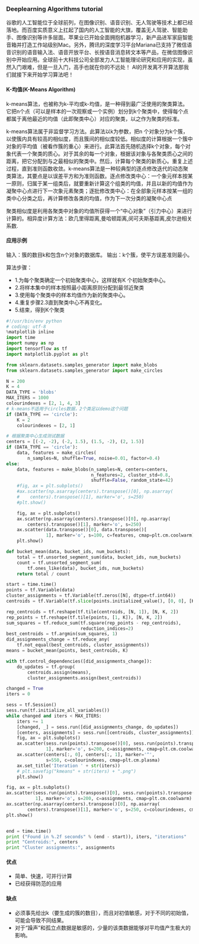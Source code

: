 ### Deeplearning Algorithms tutorial
谷歌的人工智能位于全球前列，在图像识别、语音识别、无人驾驶等技术上都已经落地。而百度实质意义上扛起了国内的人工智能的大旗，覆盖无人驾驶、智能助手、图像识别等许多层面。苹果业已开始全面拥抱机器学习，新产品进军家庭智能音箱并打造工作站级别Mac。另外，腾讯的深度学习平台Mariana已支持了微信语音识别的语音输入法、语音开放平台、长按语音消息转文本等产品，在微信图像识别中开始应用。全球前十大科技公司全部发力人工智能理论研究和应用的实现，虽然入门艰难，但是一旦入门，高手也就在你的不远处！
AI的开发离不开算法那我们就接下来开始学习算法吧！

#### K-均值(K-Means Algorithm)

k-means算法，也被称为k-平均或k-均值，是一种得到最广泛使用的聚类算法。 它把n个点（可以是样本的一次观察或一个实例）划分到k个聚类中，使得每个点都属于离他最近的均值（此即聚类中心）对应的聚类，以之作为聚类的标准。

k-means算法属于非监督学习方法。此算法以k为参数，把n 个对象分为k个簇，以使簇内具有较高的相似度，而且簇间的相似度较低。相似度的计算根据一个簇中对象的平均值（被看作簇的重心）来进行。此算法首先随机选择k个对象，每个对象代表一个聚类的质心。对于其余的每一个对象，根据该对象与各聚类质心之间的距离，把它分配到与之最相似的聚类中。然后，计算每个聚类的新质心。重复上述过程，直到准则函数收敛。k-means算法是一种较典型的逐点修改迭代的动态聚类算法，其要点是以误差平方和为准则函数。逐点修改类中心：一个象元样本按某一原则，归属于某一组类后，就要重新计算这个组类的均值，并且以新的均值作为凝聚中心点进行下一次象元素聚类；逐批修改类中心：在全部象元样本按某一组的类中心分类之后，再计算修改各类的均值，作为下一次分类的凝聚中心点

聚类相似度是利用各聚类中对象的均值所获得一个“中心对象”（引力中心）来进行计算的。相异度计算方法：欧几里得距离,曼哈顿距离,闵可夫斯基距离,皮尔逊相关系数.

#### 应用示例

输入：簇的数目k和包含n个对象的数据库。 输出：k个簇，使平方误差准则最小。

算法步骤：

* 1.为每个聚类确定一个初始聚类中心，这样就有K 个初始聚类中心。 
* 2.将样本集中的样本按照最小距离原则分配到最邻近聚类
* 3.使用每个聚类中的样本均值作为新的聚类中心。
* 4.重复步骤2.3直到聚类中心不再变化。 
* 5.结束，得到K个聚类

```python
#!/usr/bin/env python
# coding: utf-8
%matplotlib inline
import time
import numpy as np
import tensorflow as tf
import matplotlib.pyplot as plt

from sklearn.datasets.samples_generator import make_blobs
from sklearn.datasets.samples_generator import make_circles

N = 200
K = 4
DATA_TYPE = 'blobs'
MAX_ITERS = 1000
colourindexes = [2, 1, 4, 3]
# k-means不适用于circles数据，2个类足以demo这个问题
if (DATA_TYPE == 'circle'):
    K = 2
    colourindexes = [2, 1]

# 根据聚类中心生成测试数据
centers = [(-2, -2), (-2, 1.5), (1.5, -2), (2, 1.5)]
if (DATA_TYPE == 'circle'):
    data, features = make_circles(
        n_samples=N, shuffle=True, noise=0.01, factor=0.4)
else:
    data, features = make_blobs(n_samples=N, centers=centers,
                                n_features=2, cluster_std=0.8,
                                shuffle=False, random_state=42)
    #fig, ax = plt.subplots()
    #ax.scatter(np.asarray(centers).transpose()[0], np.asarray(
    #    centers).transpose()[1], marker='o', s=250)
    #plt.show()

    fig, ax = plt.subplots()
    ax.scatter(np.asarray(centers).transpose()[0], np.asarray(
        centers).transpose()[1], marker='o', s=250)
    ax.scatter(data.transpose()[0], data.transpose()[
               1], marker='o', s=100, c=features, cmap=plt.cm.coolwarm)
    plt.show()

def bucket_mean(data, bucket_ids, num_buckets):
    total = tf.unsorted_segment_sum(data, bucket_ids, num_buckets)
    count = tf.unsorted_segment_sum(
        tf.ones_like(data), bucket_ids, num_buckets)
    return total / count

start = time.time()
points = tf.Variable(data)
cluster_assignments = tf.Variable(tf.zeros([N], dtype=tf.int64))
centroids = tf.Variable(tf.slice(points.initialized_value(), [0, 0], [K, 2]))

rep_centroids = tf.reshape(tf.tile(centroids, [N, 1]), [N, K, 2])
rep_points = tf.reshape(tf.tile(points, [1, K]), [N, K, 2])
sum_squares = tf.reduce_sum(tf.square(rep_points - rep_centroids),
                            reduction_indices=2)
best_centroids = tf.argmin(sum_squares, 1)
did_assignments_change = tf.reduce_any(
    tf.not_equal(best_centroids, cluster_assignments))
means = bucket_mean(points, best_centroids, K)

with tf.control_dependencies([did_assignments_change]):
    do_updates = tf.group(
        centroids.assign(means),
        cluster_assignments.assign(best_centroids))

changed = True
iters = 0

sess = tf.Session()
sess.run(tf.initialize_all_variables())
while changed and iters < MAX_ITERS:
    iters += 1
    [changed, _] = sess.run([did_assignments_change, do_updates])
    [centers, assignments] = sess.run([centroids, cluster_assignments])
    fig, ax = plt.subplots()
    ax.scatter(sess.run(points).transpose()[0], sess.run(points).transpose()[
               1], marker='o', s=200, c=assignments, cmap=plt.cm.coolwarm)
    ax.scatter(centers[:, 0], centers[:, 1], marker='^',
               s=550, c=colourindexes, cmap=plt.cm.plasma)
    ax.set_title('Iteration ' + str(iters))
    # plt.savefig("kmeans" + str(iters) + ".png")
    plt.show()

fig, ax = plt.subplots()
ax.scatter(sess.run(points).transpose()[0], sess.run(points).transpose()[
           1], marker='o', s=200, c=assignments, cmap=plt.cm.coolwarm)
ax.scatter(np.asarray(centers).transpose()[0], np.asarray(
        centers).transpose()[1], marker='o', s=250, c=colourindexes, cmap=plt.cm.plasma)
plt.show()


end = time.time()
print ("Found in %.2f seconds" % (end - start)), iters, "iterations"
print "Centroids:", centers
print "Cluster assignments:", assignments
```

#### 优点

* 简单、快速，可并行计算
* 已经获得防范的应用

#### 缺点

* 必须事先给出k（要生成的簇的数目），而且对初值敏感，对于不同的初始值，可能会导致不同结果。
* 对于“躁声”和孤立点数据是敏感的，少量的该类数据能够对平均值产生极大的影响。

